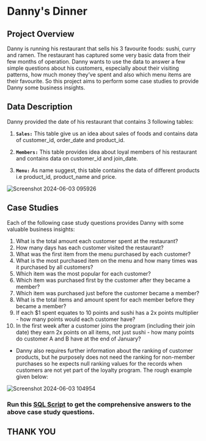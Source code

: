 # Danny's Dinner

## Project Overview
Danny is running his restaurant that sells his 3 favourite foods: sushi, curry and ramen. The restaurant has captured some very basic data from their few months of operation. Danny wants to use the data to answer a few simple questions about his customers, especially about their visiting patterns, how much money they’ve spent and also which menu items are their favourite. So this project aims to perform some case studies to provide Danny some business insights.

## Data Description
Danny provided the date of his restaurant that contains 3 following tables:

1. **`Sales:`** This table give us an idea about sales of foods and contains data of customer_id, order_date and product_id.

2. **`Members:`** This table provides idea about loyal members of his restaurant and contains data on customer_id and join_date.

3. **`Menu:`** As name suggest, this table contains the data of different products i.e product_id, product_name and price.

![Screenshot 2024-06-03 095926](https://github.com/diptiranjan1998/Danny-s-Dinner/assets/126856016/03589110-a864-408f-84ed-6c5a421c4beb)

## Case Studies
Each of the following case study questions provides Danny with some valuable business insights:

  1. What is the total amount each customer spent at the restaurant?
  2. How many days has each customer visited the restaurant?
  3. What was the first item from the menu purchased by each customer?
  4. What is the most purchased item on the menu and how many times was it purchased by all customers?
  5. Which item was the most popular for each customer?
  6. Which item was purchased first by the customer after they became a member?
  7. Which item was purchased just before the customer became a member?
  8. What is the total items and amount spent for each member before they became a member?
  9. If each $1 spent equates to 10 points and sushi has a 2x points multiplier - how many points would each customer have?
  10. In the first week after a customer joins the program (including their join date) they earn 2x points on all items, not just sushi - how many points do customer A and B have at the end of January?

  * Danny also requires further information about the ranking of customer products, but he purposely does not need the ranking for non-member purchases so he expects null ranking values for the records when customers are not yet part of the loyalty program. The rough example given below:

![Screenshot 2024-06-03 104954](https://github.com/diptiranjan1998/Danny-s-Dinner/assets/126856016/6fcc6b57-9617-4efd-8569-5ce4fbcfb906)

### Run this [SQL Script](https://drive.google.com/file/d/1rBo6b2IgJsUx2KQh6EIYwzPj6UdiftYr/view?usp=drive_link) to get the comprehensive answers to the above case study questions.

## THANK YOU
